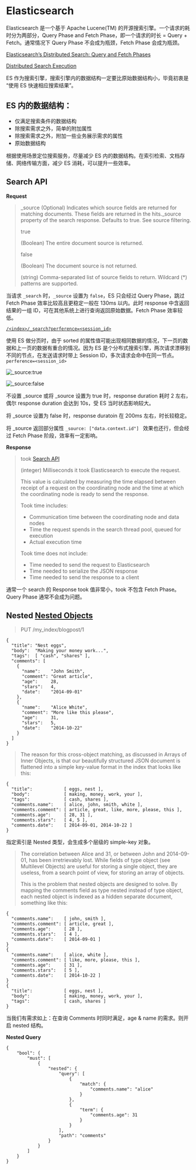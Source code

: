 # Elasticsearch

Elasticsearch 是一个基于 Apache Lucene(TM) 的开源搜索引擎。一个请求的耗时分为两部分，Query Phase and Fetch Phase，即一个请求的时长 = Query + Fetch。通常情况下 Query Phase 不会成为瓶颈，Fetch Phase 会成为瓶颈。

[Elasticsearch’s Distributed Search: Query and Fetch Phases](https://medium.com/@musabdogan/elasticsearchs-distributed-search-query-and-fetch-phases-df869d35f4b3#:~:text=In%20the%20query%20phase%2C%20the,delivery%20of%20desired%20search%20outcomes.)

[Distributed Search Execution](https://www.elastic.co/guide/en/elasticsearch/guide/current/distributed-search.html)

ES 作为搜索引擎，搜索引擎内的数据结构一定要比原始数据结构小，毕竟初衷是 “使用 ES 快速相应搜索结果”。

## ES 内的数据结构：

- 仅满足搜索条件的数据结构
- 除搜索需求之外，简单的附加属性
- 除搜索需求之外，附加一些业务展示需求的属性
- 原始数据结构

根据使用场景定位搜索服务，尽量减少 ES 内的数据结构。在索引检索、文档存储、网络传输方面，减少 ES 消耗，可以提升一些效率。

## Search API

**Request**

> \_source
> (Optional) Indicates which source fields are returned for matching documents. These fields are returned in the hits.\_source property of the search response. Defaults to true. See source filtering.
>
> true
>
> (Boolean) The entire document source is returned.
>
> false
>
> (Boolean) The document source is not returned.
>
> <string>
>
> (string) Comma-separated list of source fields to return. Wildcard (\*) patterns are supported.

当请求 `_search` 时，`_source` 设置为 `false`，ES 只会经过 Query Phase，跳过 Fetch Phase 效率比较高且更稳定一般在 130ms 以内。此时 response 中含返回结果的一组 ID，可在其他系统上进行查询返回原始数据。Fetch Phase 效率较低。

[`/<index>/_search?perference=<session_id>`](https://www.elastic.co/guide/en/elasticsearch/reference/current/search-search.html#search-search-api-path-params)

使用 ES 做分页时，由于 sorted 的属性值可能出现相同数据的情况，下一页的数据和上一页的数据有重合的情况。因为 ES 是个分布式搜索引擎，两次请求漂移到不同的节点，在发送请求时带上 Session ID，多次请求会命中在同一节点。`perference=<session_id>`

![_source:true](image/search-with-_source-true.png)

![_source:false](image/search-with-_source-false.png)

不设置 \_source 或将 \_source 设置为 true 时，response duration 耗时 2 左右，偶尔 response duration 会达到 10s，受 ES 当时状态影响较大。

将 \_source 设置为 false 时，response duratoin 在 200ms 左右，时长较稳定。

将 \_source 返回部分属性 `_source: ["data.context.id"] ` 效果也还行，但会经过 Fetch Phase 阶段，效率有一定影响。

**Response**

> took [Search API ](https://www.elastic.co/guide/en/elasticsearch/reference/current/search-search.html)
>
> (integer) Milliseconds it took Elasticsearch to execute the request.
>
> This value is calculated by measuring the time elapsed between receipt of a request on the coordinating node and the time at which the coordinating node is ready to send the response.
>
> Took time includes:
>
> - Communication time between the coordinating node and data nodes
> - Time the request spends in the search thread pool, queued for execution
> - Actual execution time
>
> Took time does not include:
>
> - Time needed to send the request to Elasticsearch
> - Time needed to serialize the JSON response
> - Time needed to send the response to a client

通常一个 search 的 Response took 值非常小，took 不包含 Fetch Phase。Query Phase 通常不会成为问题。

## Nested [Nested Objects](https://www.elastic.co/guide/en/elasticsearch/guide/current/nested-objects.html)

> PUT /my_index/blogpost/1

```
{
  "title": "Nest eggs",
  "body":  "Making your money work...",
  "tags":  [ "cash", "shares" ],
  "comments": [
    {
      "name":    "John Smith",
      "comment": "Great article",
      "age":     28,
      "stars":   4,
      "date":    "2014-09-01"
    },
    {
      "name":    "Alice White",
      "comment": "More like this please",
      "age":     31,
      "stars":   5,
      "date":    "2014-10-22"
    }
  ]
}
```

> The reason for this cross-object matching, as discussed in Arrays of Inner Objects, is that our beautifully structured JSON document is flattened into a simple key-value format in the index that looks like this:

```
{
  "title":            [ eggs, nest ],
  "body":             [ making, money, work, your ],
  "tags":             [ cash, shares ],
  "comments.name":    [ alice, john, smith, white ],
  "comments.comment": [ article, great, like, more, please, this ],
  "comments.age":     [ 28, 31 ],
  "comments.stars":   [ 4, 5 ],
  "comments.date":    [ 2014-09-01, 2014-10-22 ]
}
```

指定索引是 Nested 类型，会生成多个层级的 simple-key 对象。

> The correlation between Alice and 31, or between John and 2014-09-01, has been irretrievably lost. While fields of type object (see Multilevel Objects) are useful for storing a single object, they are useless, from a search point of view, for storing an array of objects.
>
> This is the problem that nested objects are designed to solve. By mapping the comments field as type nested instead of type object, each nested object is indexed as a hidden separate document, something like this:

```
{
  "comments.name":    [ john, smith ],
  "comments.comment": [ article, great ],
  "comments.age":     [ 28 ],
  "comments.stars":   [ 4 ],
  "comments.date":    [ 2014-09-01 ]
}
{
  "comments.name":    [ alice, white ],
  "comments.comment": [ like, more, please, this ],
  "comments.age":     [ 31 ],
  "comments.stars":   [ 5 ],
  "comments.date":    [ 2014-10-22 ]
}
{
  "title":            [ eggs, nest ],
  "body":             [ making, money, work, your ],
  "tags":             [ cash, shares ]
}
```

当我们有需求如上：在查询 Comments 时同时满足，age & name 的需求。则开启 nested 结构。

**Nested Query**

```
{
    "bool": {
        "must": [
            {
                "nested": {
                    "query": [
                        {
                            "match": {
                                "comments.name": "alice"
                            }
                        },
                        {
                            "term": {
                                "comments.age": 31
                            }
                        }
                    ],
                    "path": "comments"
                }
            }
        ]
    }
}
```
